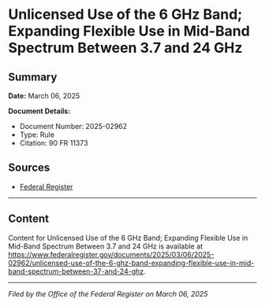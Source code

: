 # Unlicensed Use of the 6 GHz Band; Expanding Flexible Use in Mid-Band Spectrum Between 3.7 and 24 GHz

## Summary

**Date:** March 06, 2025

**Document Details:**
- Document Number: 2025-02962
- Type: Rule
- Citation: 90 FR 11373

## Sources
- [Federal Register](https://www.federalregister.gov/documents/2025/03/06/2025-02962/unlicensed-use-of-the-6-ghz-band-expanding-flexible-use-in-mid-band-spectrum-between-37-and-24-ghz)

---

## Content

Content for Unlicensed Use of the 6 GHz Band; Expanding Flexible Use in Mid-Band Spectrum Between 3.7 and 24 GHz is available at https://www.federalregister.gov/documents/2025/03/06/2025-02962/unlicensed-use-of-the-6-ghz-band-expanding-flexible-use-in-mid-band-spectrum-between-37-and-24-ghz.

---

*Filed by the Office of the Federal Register on March 06, 2025*
